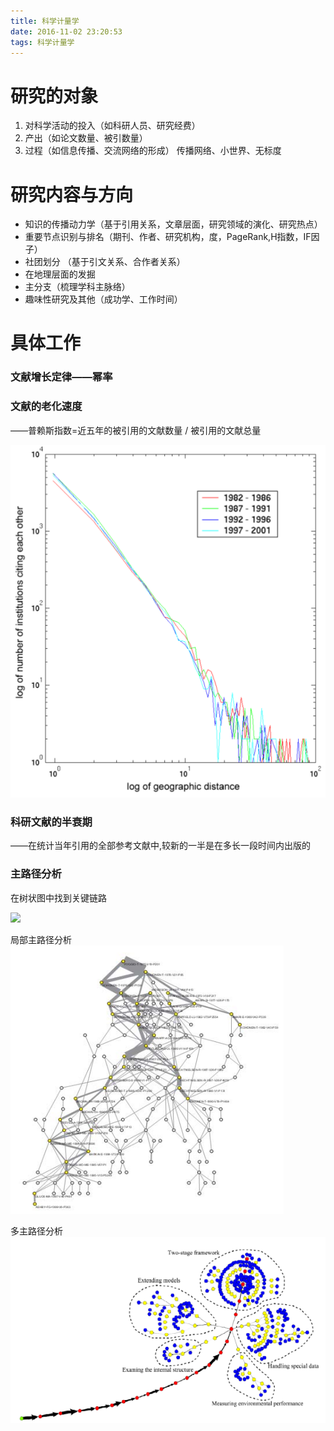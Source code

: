 ```yaml
---
title: 科学计量学
date: 2016-11-02 23:20:53
tags: 科学计量学
---
```


# 研究的对象
1. 对科学活动的投入（如科研人员、研究经费）
2. 产出（如论文数量、被引数量）
3. 过程（如信息传播、交流网络的形成）
传播网络、小世界、无标度
# 研究内容与方向
- 知识的传播动力学（基于引用关系，文章层面，研究领域的演化、研究热点）
- 重要节点识别与排名（期刊、作者、研究机构，度，PageRank,H指数，IF因子）
- 社团划分 （基于引文关系、合作者关系）
- 在地理层面的发掘
- 主分支（梳理学科主脉络）
- 趣味性研究及其他（成功学、工作时间）

# 具体工作
### 文献增长定律——幂率

### 文献的老化速度
——普赖斯指数=近五年的被引用的文献数量 / 被引用的文献总量

![](../img/科学计量学/1.png)

### 科研文献的半衰期
——在统计当年引用的全部参考文献中,较新的一半是在多长一段时间内出版的
### 主路径分析
在树状图中找到关键链路

![](http://pa.poco.cn/?183816248&http://my.poco.cn/album/album_show_details.php?user_id=183816248&item_id=220459285)

局部主路径分析
![](../img/科学计量学/6.png)

多主路径分析
![](../img/科学计量学/5.png)
